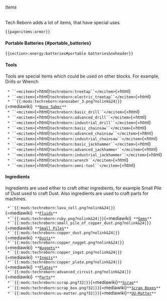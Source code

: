 ###### Items

Tech Reborn adds a lot of items, that have special uses.

```{=mediawiki}
{{page>items:armor}}
```
#### Portable Batteries {#portable_batteries}

```{=mediawiki}
{{section>:energy:batteries#portable batteries&noheader}}
```
#### Tools

Tools are special items which could be used on other blocks. For
example, Drills or Wrench

` * ``<mcitem>`{=html}`techreborn:treetap``</mcitem>`{=html}\
` * ``<mcitem>`{=html}`techreborn:electric_treetap``</mcitem>`{=html}\
` * ``{{:mods:techreborn:nanosaber_3.png?nolink&24|}}`{=mediawiki}` **`[`Nano Saber`](items:nanosaber "wikilink")`**`\
` * ``<mcitem>`{=html}`techreborn:basic_drill``</mcitem>`{=html}\
` * ``<mcitem>`{=html}`techreborn:advanced_drill``</mcitem>`{=html}\
` * ``<mcitem>`{=html}`techreborn:industrial_drill``</mcitem>`{=html}\
` * ``<mcitem>`{=html}`techreborn:basic_chainsaw``</mcitem>`{=html}\
` * ``<mcitem>`{=html}`techreborn:advanced_chainsaw``</mcitem>`{=html}\
` * ``<mcitem>`{=html}`techreborn:industrial_chainsaw``</mcitem>`{=html}\
` * ``<mcitem>`{=html}`techreborn:basic_jackhammer``</mcitem>`{=html}\
` * ``<mcitem>`{=html}`techreborn:advanced_jackhammer``</mcitem>`{=html}\
` * ``<mcitem>`{=html}`techreborn:industrial_jackhammer``</mcitem>`{=html}\
` * ``<mcitem>`{=html}`techreborn:wrench``</mcitem>`{=html}\
` * ``<mcitem>`{=html}`techreborn:omni-tool``</mcitem>`{=html}

#### Ingredients

Ingredients are used either to craft other ingredients, for example
Small Pile of Dust used to craft Dust. Also ingredients are used to
craft parts for machines.

` *``{{:mods:techreborn:lava_cell.png?nolink&24|}}`{=mediawiki}` **`[`Fluids`](items:fluid "wikilink")`**`\
` *``{{:mods:techreborn:ruby.png?nolink&24|}}`{=mediawiki}` **`[`Gems`](items:gem "wikilink")`**`\
` *``{{:mods:techreborn:small_pile_of_copper_dust.png?nolink&24|}}`{=mediawiki}` **`[`Small Piles`](items:small_pile "wikilink")`**`\
` *``{{:mods:techreborn:copper_dust.png?nolink&24|}}`{=mediawiki}` **`[`Dusts`](items:dust "wikilink")`**`\
` *``{{:mods:techreborn:copper_nugget.png?nolink&24|}}`{=mediawiki}` **`[`Nuggets`](items:nugget "wikilink")`**`\
` *``{{:mods:techreborn:copper_ingot.png?nolink&24|}}`{=mediawiki}` **`[`Ingots`](items:ingot "wikilink")`**`\
` *``{{:mods:techreborn:copper_plate.png?nolink&24|}}`{=mediawiki}` **`[`Plates`](items:plate "wikilink")`**`\
` *``{{:mods:techreborn:advanced_circuit.png?nolink&24|}}`{=mediawiki}` **`[`Parts`](items:part "wikilink")`**`\
` *``{{:mods:techreborn:scrap.png?32|}}`{=mediawiki}`**`[`Scrap`](items:scrap "wikilink")`**`\
` *``{{:mods:techreborn:scrap_box.png?32|}}`{=mediawiki}`**`[`Scrap Boxes`](items:scrap_box "wikilink")`**`\
` *``{{:mods:techreborn:uu-matter.png?32|}}`{=mediawiki}`**`[`UU-Matter`](items:uu-matter "wikilink")`**`

